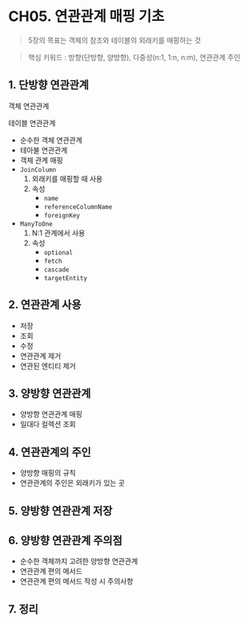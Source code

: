 # CH05. 연관관계 매핑 기초

> 5장의 목표는 객체의 참조와 테이블의 외래키를 매핑하는 것

> 핵심 키워드 : 방향(단방향, 양방향), 다중성(n:1, 1:n, n:m), 연관관계 주인

## 1. 단방향 연관관계

객체 연관관계

테이블 연관관계

- 순수한 객체 연관관계
- 테아불 연관관계
- 객체 관계 매핑
- `JoinColumn`
    1. 외래키를 매핑할 때 사용
    2. 속성
        - `name`
        - `referenceColumnName`
        - `foreignKey`
- `ManyToOne`
    1. N:1 관계에서 사용
    2. 속성
        - `optional`
        - `fetch`
        - `cascade`
        - `targetEntity`
## 2. 연관관계 사용

- 저장
- 조회
- 수정
- 연관관계 제거
- 연관된 엔티티 제거

## 3. 양방향 연관관계

- 양방향 연관관계 매핑
- 일대다 컬렉션 조회

## 4. 연관관계의 주인

- 양방향 매핑의 규칙
- 연관관계의 주인은 외래키가 있는 곳

## 5. 양방향 연관관계 저장

## 6. 양방향 연관관계 주의점

- 순수한 객체까지 고려한 양방향 연관관계
- 연관관계 편의 메서드
- 연관관계 편의 메서드 작성 시 주의사항

## 7. 정리
